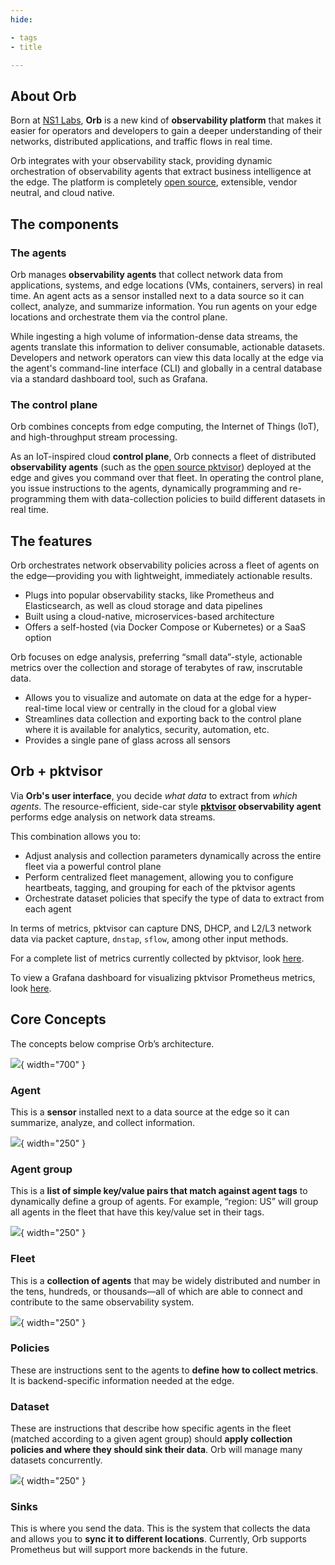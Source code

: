 ```yaml
---
hide:

- tags
- title

---
```


## About Orb

Born at [NS1 Labs](https://ns1.com/labs), **Orb** is a new kind of **observability platform** that makes it easier for operators and developers to gain a deeper understanding of their networks, distributed applications, and traffic flows in real time. 

Orb integrates with your observability stack, providing dynamic orchestration of observability agents that extract business intelligence at the edge. The platform is completely [open source](https://github.com/ns1labs/orb), extensible, vendor neutral, and cloud native.

## The components

### The agents

Orb manages **observability agents** that collect network data from applications, systems, and edge locations (VMs, containers, servers) in real time. An agent acts as a sensor installed next to a data source so it can collect, analyze, and summarize information. You run agents on your edge locations and orchestrate them via the control plane.

While ingesting a high volume of information-dense data streams, the agents translate this information to deliver consumable, actionable datasets. Developers and network operators can view this data locally at the edge via the agent's command-line interface (CLI) and globally in a central database via a standard dashboard tool, such as Grafana.

### The control plane

Orb combines concepts from edge computing, the Internet of Things (IoT), and high-throughput stream processing.

As an IoT-inspired cloud **control plane**, Orb connects a fleet of distributed **observability agents** (such as the [open source pktvisor](https://github.com/ns1labs/pktvisor/)) deployed at the edge and gives you command over that fleet. In operating the control plane, you issue instructions to the agents, dynamically programming and re-programming them with data-collection policies to build different datasets in real time.

## The features

Orb orchestrates network observability policies across a fleet of agents on the edge—providing you with lightweight, immediately actionable results.

* Plugs into popular observability stacks, like Prometheus and Elasticsearch, as well as cloud storage and data pipelines
* Built using a cloud-native, microservices-based architecture
* Offers a self-hosted (via Docker Compose or Kubernetes) or a SaaS option

Orb focuses on edge analysis, preferring “small data”-style, actionable metrics over the collection and storage of terabytes of raw, inscrutable data.

* Allows you to visualize and automate on data at the edge for a hyper-real-time local view or centrally in the cloud for a global view
* Streamlines data collection and exporting back to the control plane where it is available for analytics, security, automation, etc.
* Provides a single pane of glass across all sensors

## Orb + pktvisor

Via **Orb's user interface**, you decide *what data* to extract from *which agents*. The resource-efficient, side-car style **[pktvisor](https://github.com/ns1/pktvisor) observability agent** performs edge analysis on network data streams.

This combination allows you to:

* Adjust analysis and collection parameters dynamically across the entire fleet via a powerful control plane
* Perform centralized fleet management, allowing you to configure heartbeats, tagging, and grouping for each of the pktvisor agents
* Orchestrate dataset policies that specify the type of data to extract from each agent

In terms of metrics, pktvisor can capture DNS, DHCP, and L2/L3 network data via packet capture, `dnstap`, `sflow`, among other input methods.

For a complete list of metrics currently collected by pktvisor, look [here](https://github.com/ns1labs/pktvisor/wiki/Current-Metrics).

To view a Grafana dashboard for visualizing pktvisor Prometheus metrics, look [here](https://grafana.com/grafana/dashboards/14221).

## Core Concepts

The concepts below comprise Orb’s architecture.

![](./img/concepts.png){ width="700" }

### Agent

This is a **sensor** installed next to a data source at the edge so it can summarize, analyze, and collect information.

![](./img/concept_agent.png){ width="250" }

### Agent group

This is a **list of simple key/value pairs that match against agent tags** to dynamically define a group of agents. For example, “region: US” will group all agents in the fleet that have this key/value set in their tags.

![](./img/concept_agent_group.png){ width="250" }

### Fleet

This is a **collection of agents** that may be widely distributed and number in the tens, hundreds, or thousands—all of which are able to connect and contribute to the same observability system.

![](./img/concept_fleet_manager.png){ width="250" }

### Policies

These are instructions sent to the agents to **define how to collect metrics**. It is backend-specific information needed at the edge.

### Dataset

These are instructions that describe how specific agents in the fleet (matched according to a given agent group) should **apply collection policies and where they should sink their data**. Orb will manage many datasets concurrently.

![](./img/concept_dataset.png){ width="250" }

### Sinks

This is where you send the data. This is the system that collects the data and allows you to **sync it to different locations**. Currently, Orb supports Prometheus but will support more backends in the future.

